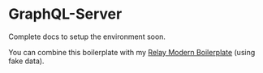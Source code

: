 # GraphQL-Server

Complete docs to setup the environment soon.

You can combine this boilerplate with my [Relay Modern Boilerplate](https://github.com/pt-br/relay-modern-boilerplate/tree/fake-data) (using fake data).

